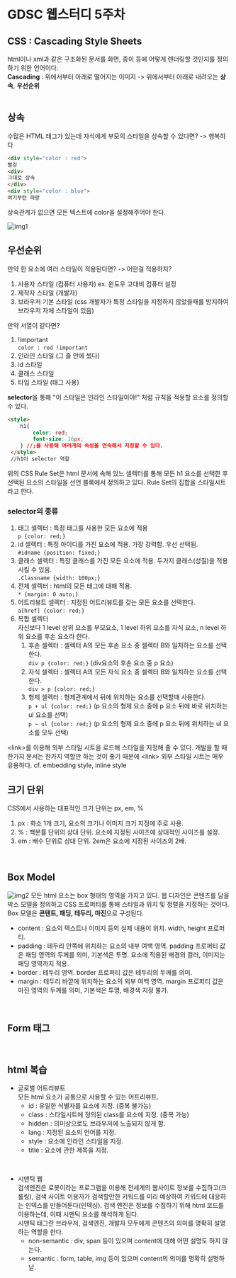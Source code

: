 # GDSC 웹스터디 5주차
## CSS : Cascading Style Sheets

html이나 xml과 같은 구조화된 문서를 화면, 종이 등에 어떻게 렌더링할 것인지를 정의하기 위한 언어이다.   
**Cascading** : 위에서부터 아래로 떨어지는 이미지 -> 위에서부터 아래로 내려오는 **상속**, **우선순위**   
<br>

## 상속
수많은 HTML 태그가 있는데 자식에게 부모의 스타일을 상속할 수 있다면? -> 행복하다
```html
<div style="color : red">
빨강
<div>
그대로 상속
</div>
<div style="color : blue">
여기부턴 파랑
```
상속관계가 없으면 모든 텍스트에 color을 설정해주어야 한다.

![img1](https://i.imgur.com/ZLkGkU9.png) <br>
## 우선순위
만약 한 요소에 여러 스타일이 적용된다면? -> 어떤걸 적용하지?
1. 사용자 스타일 (컴퓨터 사용자) ex. 윈도우 고대비 컴퓨터 설정
2. 제작자 스타일 (개발자)
3. 브라우저 기본 스타일 (css 개발자가 특정 스타일을 지정하지 않았을때를 방지하여 브라우저 자체 스타일이 있음)

만약 서열이 같다면?
1. !important   
`color : red !important`
2. 인라인 스타일 (그 줄 안에 썼다)
3. id 스타일
4. 클래스 스타일
5. 타입 스타일 (태그 사용)

**selector**을 통해 "이 스타일은 인라인 스타일이야!" 처럼 규칙을 적용할 요소를 정의할 수 있다.
```html
<style>
    h1{
        color: red;
        font-size: 16px;
    } //;을 사용해 여러개의 속성을 연속해서 지정할 수 있다.
 </style>
 //h1이 selector 역할
```
위의 CSS Rule Set은 html 문서에 속해 있느 셀렉터를 통해 모든 h1 요소를 선택한 후 선택된 요소의 스타일을 선언 블록에서 정의하고 있다. Rule Set의 집합을 스타일시트라고 한다.   <br>

### selector의 종류   
1. 태그 셀렉터 : 특정 태그를 사용한 모든 요소에 적용   
`p {color: red;}`
2. id 셀렉터 : 특정 아이디를 가진 요소에 적용. 가장 강력함. 우선 선택됨.   
`#idname {position: fixed;}`
3. 클래스 셀렉터 : 특정 클래스를 가진 모든 요소에 적용. 두가지 클래스(성질)을 적용시킬 수 있음.   
`.Classname {width: 100px;}`
4. 전체 셀렉터 : html의 모든 태그에 대해 적용.   
`* {margin: 0 auto;}`
5. 어트리뷰트 셀렉터 : 지정된 어트리뷰트를 갖는 모든 요소를 선택한다.   
`a[href] {color: red;}`
6. 복합 셀렉터   
    자신보다 1 level 상위 요소를 부모요소, 1 level 하위 요소를 자식 요소, n level 하위 요소를 후손 요소라 한다.   
    1. 후손 셀렉터 : 셀렉터 A의 모든 후손 요소 중 셀렉터 B와 일치하는 요소를 선택한다.   
    `div p {color: red;}` (div요소의 후손 요소 중 p 요소)
    2. 자식 셀렉터 : 셀렉터 A의 모든 자식 요소 중 셀렉터 B와 일치하는 요소를 선택한다.   
    `div > p {color: red;}`
    3. 형제 셀렉터 : 형제관계에서 뒤에 위치하는 요소를 선택할때 사용한다.   
    `p + ul {color: red;}` (p 요소의 형제 요소 중에 p 요소 뒤에 바로 위치하는 ul 요소를 선택)   
    `p ~ ul {color: red;}` (p 요소의 형제 요소 중에 p 요소 뒤에 위치하는 ul 요소를 모두 선택)

\<link>를 이용해 외부 스타일 시트을 로드해 스타일을 지정해 줄 수 있다. 개발을 할 때 한가지 문서는 한가지 역할만 하는 것이 좋기 때문에 \<link> 외부 스타일 시트는 매우 유용하다. cf. embedding style, inline style   

## 크기 단위
CSS에서 사용하는 대표적인 크기 단위는 px, em, %
1. px : 화소 1개 크기, 요소의 크기나 이미지 크기 지정에 주로 사용.
2. % : 백분률 단위의 상대 단위. 요소에 지정된 사이즈에 상대적인 사이즈를 설정.
3. em : 배수 단위로 상대 단위. 2em은 요소에 지정된 사이즈의 2배.   
<br>

## Box Model
![img2](https://poiemaweb.com/img/box-model.png)
모든 html 요소는 box 형태의 영역을 가지고 있다. 웹 디자인은 콘텐츠를 담을 박스 모델을 정의하고 CSS 프로퍼티를 통해 스타일과 위치 및 정렬을 지정하는 것이다.   
Box 모델은 **콘텐트, 패딩, 테두리, 마진**으로 구성된다.
- content : 요소의 텍스트나 이미지 등의 실제 내용이 위치. width, height 프로퍼티.
- padding : 테두리 안쪽에 위치하는 요소의 내부 여백 영역. padding 프로퍼티 값은 패딩 영역의 두께를 의미, 기본색은 투명. 요소에 적용된 배경의 컬러, 이미지는 패딩 영역까지 적용.
- border : 테두리 영역. border 프로퍼티 값은 테두리의 두께를 의미.
- margin : 테두리 바깥에 위치하는 요소의 외부 여백 영역. margin 프로퍼티 값은 마진 영역의 두께를 의미, 기본색은 투명, 배경색 지정 불가.   
<br>

## Form 태그


<br>

## html 복습
- 글로벌 어트리뷰트   
모든 html 요소가 공통으로 사용할 수 있는 어트리뷰트.
    - id : 유일한 식별자를 요소에 지정. (중복 불가능)
    - class : 스타일시트에 정의된 class를 요소에 지정. (중복 가능)
    - hidden : 의미상으로도 브라우저에 노출되지 않게 함.
    - lang : 지정된 요소의 언어를 지정.
    - style : 요소에 인라인 스타일을 지정.
    - title : 요소에 관한 제목을 지정.

 <br>

- 시맨틱 웹   
검색엔진은 로봇이라는 프로그램을 이용해 전세계의 웹사이트 정보를 수집하고(크롤링), 검색 사이트 이용자가 검색할만한 키워드를 미리 예상하여 키워드에 대응하는 인덱스를 만들어둔다(인덱싱). 검색 엔진은 정보를 수집하기 위해 html 코드를 이용하는데, 이때 시맨틱 요소를 해석하게 된다.   
시맨틱 태그란 브라우저, 검색엔진, 개발자 모두에게 콘텐츠의 의미를 명확히 설명하는 역할을 한다.   
    - non-semantic : div, span 등이 있으며 content에 대해 어떤 설명도 하지 않는다.
    - semantic : form, table, img 등이 있으며 content의 의미를 명확히 설명하낟.
